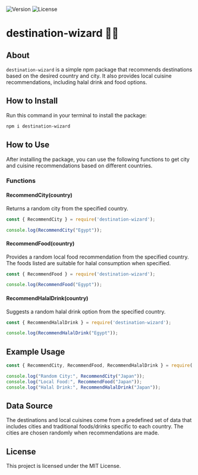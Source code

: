 ![Version](https://img.shields.io/badge/Version-2.2.0-blue.svg)
![License](https://img.shields.io/badge/License-MIT%20-red.svg)

# destination-wizard 🧙‍♂️

## About
`destination-wizard` is a simple npm package that recommends destinations based on the desired country and city. It also provides local cuisine recommendations, including halal drink and food options.

## How to Install
Run this command in your terminal to install the package:
```bash
npm i destination-wizard
```
## How to Use
After installing the package, you can use the following functions to get city and cuisine recommendations based on different countries.

### Functions
#### RecommendCity(country)
Returns a random city from the specified country.

```javascript
const { RecommendCity } = require('destination-wizard');

console.log(RecommendCity("Egypt"));
```


#### RecommendFood(country)
Provides a random local food recommendation from the specified country. The foods listed are suitable for halal consumption when specified.

```javascript
const { RecommendFood } = require('destination-wizard');

console.log(RecommendFood("Egypt"));
```

#### RecommendHalalDrink(country)
Suggests a random halal drink option from the specified country.

```javascript
const { RecommendHalalDrink } = require('destination-wizard');

console.log(RecommendHalalDrink("Egypt"));
```


## Example Usage

```javascript
const { RecommendCity, RecommendFood, RecommendHalalDrink } = require('destination-wizard');

console.log("Random City:", RecommendCity("Japan"));
console.log("Local Food:", RecommendFood("Japan"));
console.log("Halal Drink:", RecommendHalalDrink("Japan"));
```

## Data Source
The destinations and local cuisines come from a predefined set of data that includes cities and traditional foods/drinks specific to each country. The cities are chosen randomly when recommendations are made.

## License
This project is licensed under the MIT License.
